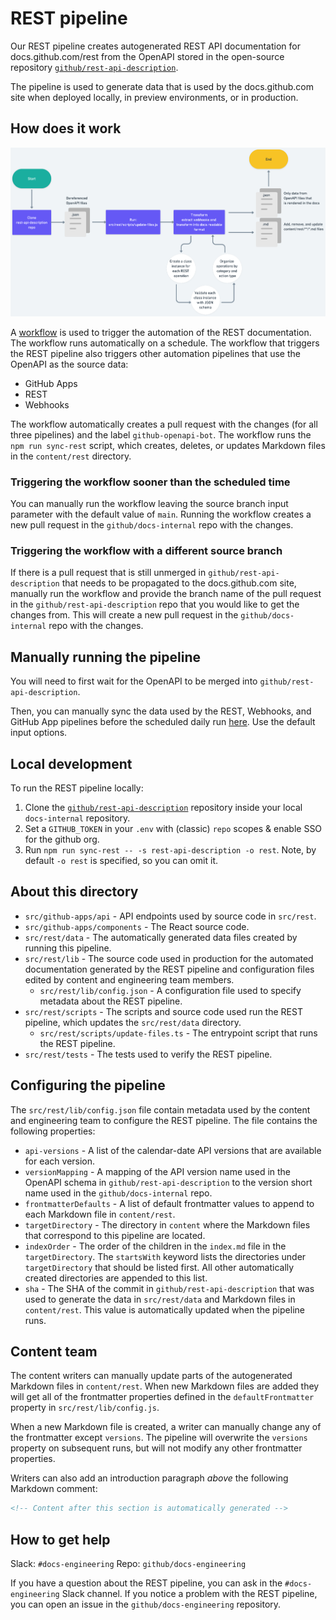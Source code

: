 # REST pipeline

Our REST pipeline creates autogenerated REST API documentation for docs.github.com/rest from the OpenAPI stored in the open-source repository [`github/rest-api-description`](https://github.com/github/rest-api-description).

The pipeline is used to generate data that is used by the docs.github.com site when deployed locally, in preview environments, or in production.

## How does it work

![A flow chart describing how the automation pipeline for REST generates documentation](./rest-pipeline-flowchart.png)

A [workflow](.github/workflows/sync-openapi.yml) is used to trigger the automation of the REST documentation. The workflow runs automatically on a schedule. The workflow that triggers the REST pipeline also triggers other automation pipelines that use the OpenAPI as the source data:

- GitHub Apps
- REST
- Webhooks

The workflow automatically creates a pull request with the changes (for all three pipelines) and the label `github-openapi-bot`. The workflow runs the `npm run sync-rest` script, which creates, deletes, or updates Markdown files in the `content/rest` directory.

### Triggering the workflow sooner than the scheduled time

You can manually run the workflow leaving the source branch input parameter with the default value of `main`. Running the workflow creates a new pull request in the `github/docs-internal` repo with the changes.

### Triggering the workflow with a different source branch

If there is a pull request that is still unmerged in `github/rest-api-description` that needs to be propagated to the docs.github.com site, manually run the workflow and provide the branch name of the pull request in the `github/rest-api-description` repo that you would like to get the changes from. This will create a new pull request in the `github/docs-internal` repo with the changes.

## Manually running the pipeline

You will need to first wait for the OpenAPI to be merged into `github/rest-api-description`.

Then, you can manually sync the data used by the REST, Webhooks, and GitHub App pipelines before the scheduled daily run [here](https://github.com/github/docs-internal/actions/workflows/sync-openapi.yml). Use the default input options.

## Local development

To run the REST pipeline locally:

1. Clone the [`github/rest-api-description`](https://github.com/github/rest-api-description) repository inside your local `docs-internal` repository. 
1. Set a `GITHUB_TOKEN` in your `.env` with (classic) `repo` scopes & enable SSO for the github org. 
1. Run `npm run sync-rest -- -s rest-api-description -o rest`. Note, by default `-o rest` is specified, so you can omit it.

## About this directory

- `src/github-apps/api` - API endpoints used by source code in `src/rest`.
- `src/github-apps/components` - The React source code.
- `src/rest/data` - The automatically generated data files created by running this pipeline.
- `src/rest/lib` - The source code used in production for the automated documentation generated by the REST pipeline and configuration files edited by content and engineering team members.
  - `src/rest/lib/config.json` - A configuration file used to specify metadata about the REST pipeline.
- `src/rest/scripts` - The scripts and source code used run the REST pipeline, which updates the `src/rest/data` directory. 
  - `src/rest/scripts/update-files.ts` - The entrypoint script that runs the REST pipeline.
- `src/rest/tests` - The tests used to verify the REST pipeline.

## Configuring the pipeline

The `src/rest/lib/config.json` file contain metadata used by the content and engineering team to configure the REST pipeline. The file contains the following properties:

- `api-versions` - A list of the calendar-date API versions that are available for each version.
- `versionMapping` - A mapping of the API version name used in the OpenAPI schema in `github/rest-api-description` to the version short name used in the `github/docs-internal` repo.
- `frontmatterDefaults` - A list of default frontmatter values to append to each Markdown file in `content/rest`.
- `targetDirectory` - The directory in `content` where the Markdown files that correspond to this pipeline are located.
- `indexOrder` - The order of the children in the `index.md` file in the `targetDirectory`. The `startsWith` keyword lists the directories under `targetDirectory` that should be listed first. All other automatically created directories are appended to this list.
- `sha` - The SHA of the commit in `github/rest-api-description` that was used to generate the data in `src/rest/data` and Markdown files in `content/rest`. This value is automatically updated when the pipeline runs.

## Content team

The content writers can manually update parts of the autogenerated Markdown files in `content/rest`. When new Markdown files are added they will get all of the frontmatter properties defined in the `defaultFrontmatter` property in `src/rest/lib/config.js`. 

When a new Markdown file is created, a writer can manually change any of the frontmatter except `versions`. The pipeline will overwrite the `versions` property on subsequent runs, but will not modify any other frontmatter properties.

Writers can also add an introduction paragraph _above_ the following Markdown comment:

```markdown
<!-- Content after this section is automatically generated -->
```

## How to get help

Slack: `#docs-engineering`
Repo: `github/docs-engineering`

If you have a question about the REST pipeline, you can ask in the `#docs-engineering` Slack channel. If you notice a problem with the REST pipeline, you can open an issue in the `github/docs-engineering` repository.